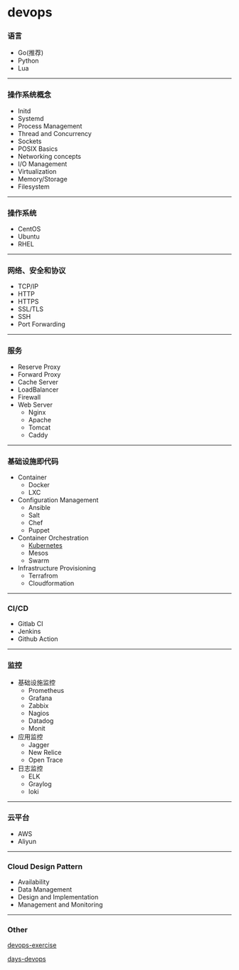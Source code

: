 # devops

### 语言

* Go(推荐)
* Python
* Lua

***

### 操作系统概念

* Initd
* Systemd
* Process Management
* Thread and Concurrency
* Sockets
* POSIX Basics
* Networking concepts
* I/O Management
* Virtualization
* Memory/Storage
* Filesystem

***

### 操作系统

* CentOS
* Ubuntu
* RHEL

***

### 网络、安全和协议

* TCP/IP
* HTTP
* HTTPS
* SSL/TLS
* SSH
* Port Forwarding

***

### 服务

* Reserve Proxy
* Forward Proxy
* Cache Server
* LoadBalancer
* Firewall
* Web Server
  * Nginx
  * Apache
  * Tomcat
  * Caddy

***

### 基础设施即代码

* Container
  * Docker
  * LXC
* Configuration Management
  * Ansible
  * Salt
  * Chef
  * Puppet
* Container Orchestration
  * [Kubernetes](iaas/kubernetes/README.md)
  * Mesos
  * Swarm
* Infrastructure Provisioning
  * Terrafrom
  * Cloudformation

***

### CI/CD

* Gitlab CI
* Jenkins
* Github Action

***

### 监控

* 基础设施监控
  * Prometheus
  * Grafana
  * Zabbix
  * Nagios
  * Datadog
  * Monit
* 应用监控
  * Jagger
  * New Relice
  * Open Trace
* 日志监控
  * ELK
  * Graylog
  * loki

***

### 云平台

* AWS
* Aliyun

***

### Cloud Design Pattern

* Availability
* Data Management
* Design and Implementation
* Management and Monitoring

***

### Other

[devops-exercise](devops-exercise/README.md)

[days-devops](days-devops/README.md)



